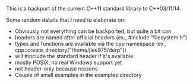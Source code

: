 This is a backport of the current C++11 standard library to C++03/11/14.

Some random details that I need to elaborate on:
 - Obviously not everything can be backported, but quite a bit can
 - headers are named after official headers (ex., #include "filesystem.h")
 - types and functions are available via the cpp namespace (ex., cpp::create_directory("/home/jlee975/derp"))
 - will #include the standard header if it's available
 - mostly POSIX, no real Windows support yet
 - not header-only because reasons
 - Couple of small examples in the examples directory
